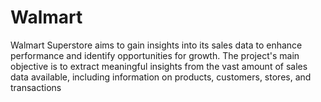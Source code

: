 # Walmart
Walmart Superstore aims to gain insights into its sales data to enhance performance and identify opportunities for growth. The project's main objective is to extract meaningful insights from the vast amount of sales data available, including information on products, customers, stores, and transactions
